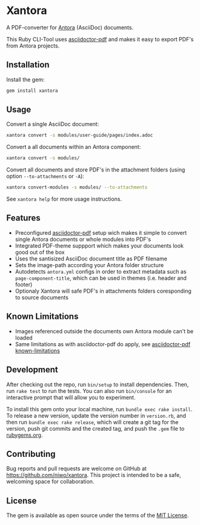 # Xantora

A PDF-converter for [Antora](https://antora.org/) (AsciiDoc) documents.

This Ruby CLI-Tool uses [asciidoctor-pdf](https://asciidoctor.org/docs/asciidoctor-pdf/) and makes it easy to export PDF's from Antora projects.

## Installation

Install the gem:

```sh
gem install xantora
```

## Usage

Convert a single AsciiDoc document:

```bash
xantora convert -s modules/user-guide/pages/index.adoc
```

Convert a all documents within an Antora component:

```bash
xantora convert -s modules/
```

Convert all documents and store PDF's in the attachment folders (using option `--to-attachments` or `-A`):

```bash
xantora convert-modules -s modules/ --to-attachments 
```

See `xantora help` for more usage instructions.

## Features

- Preconfigured [asciidoctor-pdf](https://asciidoctor.org/docs/asciidoctor-pdf/) setup wich makes it simple to convert single Antora documents or whole modules into PDF's
- Integrated PDF-theme suppport which makes your documents look good out of the box
- Uses the santisized AsciiDoc document title as PDF filename
- Sets the image-path according your Antora folder structure
- Autodetects `antora.yml` configs in order to extract metadata such as `page-component-title`, which can be used in themes (i.e. header and footer)
- Optionaly Xantora will safe PDF's in attachments folders coresponding to source documents

## Known Limitations

- Images referenced outside the documents own Antora module can't be loaded
- Same limitations as with asciidoctor-pdf do apply, see [asciidoctor-pdf known-limitations](https://github.com/asciidoctor/asciidoctor-pdf#known-limitations)

## Development

After checking out the repo, run `bin/setup` to install dependencies. Then, run `rake test` to run the tests. You can also run `bin/console` for an interactive prompt that will allow you to experiment.

To install this gem onto your local machine, run `bundle exec rake install`. To release a new version, update the version number in `version.rb`, and then run `bundle exec rake release`, which will create a git tag for the version, push git commits and the created tag, and push the `.gem` file to [rubygems.org](https://rubygems.org).

## Contributing

Bug reports and pull requests are welcome on GitHub at https://github.com/niwo/xantora. This project is intended to be a safe, welcoming space for collaboration.

## License

The gem is available as open source under the terms of the [MIT License](https://opensource.org/licenses/MIT).
